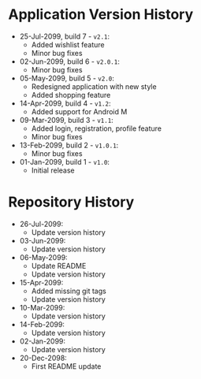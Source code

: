# Application Version History

* 25-Jul-2099, build 7 - `v2.1`:
    * Added wishlist feature
    * Minor bug fixes
* 02-Jun-2099, build 6 - `v2.0.1`:
    * Minor bug fixes
* 05-May-2099, build 5 - `v2.0`:
    * Redesigned application with new style
    * Added shopping feature
* 14-Apr-2099, build 4 - `v1.2`:
    * Added support for Android M
* 09-Mar-2099, build 3 - `v1.1`:
    * Added login, registration, profile feature
    * Minor bug fixes
* 13-Feb-2099, build 2 - `v1.0.1`:
    * Minor bug fixes
* 01-Jan-2099, build 1 - `v1.0`:
    * Initial release

# Repository History

* 26-Jul-2099:
    * Update version history
* 03-Jun-2099:
    * Update version history
* 06-May-2099:
    * Update README
    * Update version history
* 15-Apr-2099:
    * Added missing git tags
    * Update version history
* 10-Mar-2099:
    * Update version history
* 14-Feb-2099:
    * Update version history
* 02-Jan-2099:
    * Update version history
* 20-Dec-2098:
    * First README update